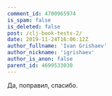 ```yaml
---
comment_id: 4700965974
is_spam: false
is_deleted: false
post: /clj-book-tests-2/
date: 2019-11-24T16:06:12Z
author_fullname: 'Ivan Grishaev'
author_nickname: 'igrishaev'
author_is_anon: false
parent_id: 4699533030
---
```


<p>Да, поправил, спасибо.</p>
